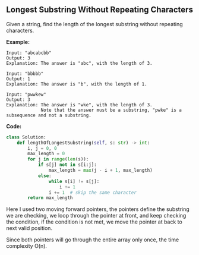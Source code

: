 ## Longest Substring Without Repeating Characters
Given a string, find the length of the longest substring without repeating characters.

**Example:**

```
Input: "abcabcbb"
Output: 3 
Explanation: The answer is "abc", with the length of 3. 
```

```
Input: "bbbbb"
Output: 1
Explanation: The answer is "b", with the length of 1.
```

```
Input: "pwwkew"
Output: 3
Explanation: The answer is "wke", with the length of 3. 
             Note that the answer must be a substring, "pwke" is a subsequence and not a substring.
```

**Code:**

```python
class Solution:
    def lengthOfLongestSubstring(self, s: str) -> int:
        i, j = 0, 0
        max_length = 0
        for j in range(len(s)):
            if s[j] not in s[i:j]:
                max_length = max(j - i + 1, max_length)
            else:
                while s[i] != s[j]:
                    i += 1
                i += 1  # skip the same character
        return max_length
```
Here I used two moving forward pointers, the pointers define the substring we are checking, we loop through the pointer at front, and keep checking the condition, if the condition is not met, we move the pointer at back to next valid position.

Since both pointers will go through the entire array only once, the time complexity O(n).
